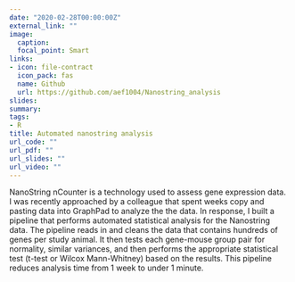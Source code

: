 ```yaml
---
date: "2020-02-28T00:00:00Z"
external_link: ""
image:
  caption: 
  focal_point: Smart
links:
- icon: file-contract
  icon_pack: fas
  name: Github
  url: https://github.com/aef1004/Nanostring_analysis
slides: 
summary: 
tags: 
- R
title: Automated nanostring analysis
url_code: ""
url_pdf: ""
url_slides: ""
url_video: ""
---
```

NanoString nCounter is a technology used to assess gene expression data. I was recently approached by a colleague that spent weeks copy and pasting data into GraphPad to analyze the the data. In response, I built a pipeline that performs automated statistical analysis for the Nanostring data. The pipeline reads in and cleans the data that contains hundreds of genes per study animal. It then tests each gene-mouse group pair for normality, similar variances, and then performs the appropriate statistical test (t-test or Wilcox Mann-Whitney) based on the results. This pipeline reduces analysis time from 1 week to under 1 minute.
